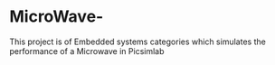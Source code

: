 # MicroWave-
This project is of Embedded systems categories which simulates the performance of a Microwave in Picsimlab
